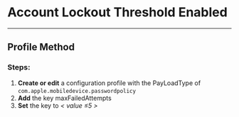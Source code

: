 # Account Lockout Threshold Enabled
------------------------------------
## Profile Method
### Steps:

1. **Create or edit** a configuration profile with the PayLoadType of
```com.apple.mobiledevice.passwordpolicy```
2. **Add** the key maxFailedAttempts
3. **Set** the key to _< value ≤5 >_


